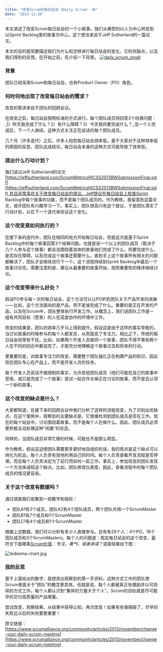```yaml
---
title: "改变Scrum的每日站会（Daily Scrum）-译"
date: "2013-11-26"
---
```


本文讲述了改变Scrum每日站会的一个小故事。我们从典型的以人为中心转变到以Sprint Backlog里的故事为中心。这个想法来自于Jeff Sutherland的一篇论文。

本文的目的是简要描述我们为什么和怎样进行每日站会的变化，它的优缺点，以及我们得到的反馈。在开始之前，先介绍一下背景。 [![daily_scrum_small](/wp-content/uploads/2013/11/daily_scrum_small-300x175.jpg)](/wp-content/uploads/2013/11/daily_scrum_small.jpg)

### 背景

团队已经采用Scrum和每日站会，也有Product Owner（PO）角色。

### 何时何地出现了改变每日站会的需求？

改变的需求来自于团队的回顾会议。

在改变之前，每日站会按照标准的方式进行。每个团队成员将回答3个经典问题：_1）昨天我完成了什么？2）有什么障碍？3）今天我将要完成什么？_当一个人完成后，下一个人继续。这种方式关注正在说话的每个团队成员。

几个月（许多迭代）之后，许多人抱怨每日站会效率低。基于大家对于这种效率低的原因的反思，团队达成结论，每日站会本身的这种方式可能导致了效率低。

### 提出什么行动计划？

我们读过Jeff Sutherland的论文[https://jeffsutherland.com/ScrumMetricsHICSS2013BWSubmissionFinal.pdf](https://jeffsutherland.com/ScrumMetricsHICSS2013BWSubmissionFinal.pdf) 并且非常喜欢关于改变每日站会的提议。Jeff提议在每日站会上检查Sprint Backlog中每个故事的功能，而不是每个团队成员的。作为教练，我留意到这篇论文，或许团队有兴趣学习一下。事实上，团队很高兴有这个提议，于是团队落实了行动计划，以在下一个迭代来验证这个变化。

### 这个改变是如何执行的？

在接下来的迭代中，团队在相同的地方开始每日站会，但是这次是基于Sprint Backlog中的每个故事回答3个经典问题。也就是说一个以上的团队成员（取决于几个人参与这个故事）都会说围绕着具体的故事他们完成了什么，将要完成什么，是否存在障碍，以及完成这个故事还需要什么。直到手上这个故事所有相关的问题都解决了，团队才会继续进行下一个。这个流程持续到Sprint Backlog中最后一个故事讨论完。需要注意的是，建议从最重要的故事开始，按照重要性的降序继续讨论。

### 这个改变带来什么好处？

假设PO参与每一次的每日站会，这个方法可以让PO听到团队关于产品开发的进展——比如，这个方法面向的是产品，而不是谁完成了什么。重要的是正在开发的产品，以及在Scrum中，团队整体执行开发工作。从概念上，我们说团队工作是一组有共同目标（愿景）的人在高度协作的环境中工作。

改变的结果是，团队的效率几乎马上得到提升。假设这是由于这样的事实导致的，当讨论故事的时候参与的每个人都发言，从而提高了专注力。相比之下，传统的每日站会经常有干扰。比如，如果两个开发人员做同一个故事，团队不得不等到两个人在不同的回合中都说完了，才能充分地理解这个故事过去和将来的行动。

更重要的是，对故事专注力的改变，需要整个团队强化正在构建产品的知识，因此现在团队专心在产品上，而不是开发人员的任务。

每个开发人员说话不做限制的事实，允许其他团队成员（他们可能在自己的故事中受阻，或只是完成了一个故事）尝试一起合作关掉正在讨论的故事，而不是去认领一个新的故事。

### 这个改变的缺点是什么？

大家都知道，在接下来的回顾会议中我们分析了这样的流程改变，为了识别出优缺点。在这个案例中，观察到的主要缺点是，它很难检测到团队成员是否在工作。现在的每个站会中，讨论围绕着故事，而不是每个人在做什么。因此，团队成员必须更积极主动处理这种“闲置”的状态。

同样的，当团队成员非常忙碌的时候，可能也不是那么明显。

作为教练，假设这迫使团队需要更多更好地自组织的话，我的观点是这个缺点可以转化为机会。每个人负责有效地利用自己的时间。每个人负责查看开发流程是否停滞。而且每个人负责决定为了前行而如何一起工作。事实上，参加改变的团队发现一个方法来减轻这个缺点。比如，团队修改仪表盘，因此，查看流程中的每个团队成员的情况更容易。

### **关于这个改变有数据吗？**

通过调查我们收集到一些数字和指标：

- 团队A1有3个成员，团队A2有4个团队成员，两个团队共用一个ScrumMaster
- 团队B1有7个成员和1个ScrumMaster
- 团队C1有4个成员和1个ScrumMaster

根据上述数据，我们可以分析有多少人直接参与。总有有26个人：4个PO，18个团队成员和3个ScrumMasters。每个人的问题是：假定每日站会的这个改变，最符合下面哪条[Scrum价值](https://www.scrumalliance.org/why-scrum/core-scrum-values-roles)：_专注，勇气，或者承诺_？调查结果如下图：

![ledesma-chart.jpg](https://www.scrumalliance.org/getattachment/f03b50bd-a7ab-4c24-8102-1709e0472aa1/ledesma-chart.jpg.aspx "ledesma-chart.jpg")

### 我的反思

基于上面给出的数字，我想突出观察到的第一手资料，这种方式工作的团队使Scrum里面关于“团队”的概念更具体。也就是说，每个人都被真正地激励并以可持续的方式工作。每个人都认识到“集体的力量大于个人”。Scrum的目标就是尽可能早的交付高质量的产品增量。

尝试改变，观察结果，从结果中获得认知，再次改变！如果有些事搞砸了，尽早的失败比以后的失败要更重要！

原文链接：[https://www.scrumalliance.org/community/articles/2013/november/change-your-daily-scrum-meeting](https://www.scrumalliance.org/community/articles/2013/november/change-your-daily-scrum-meeting)
